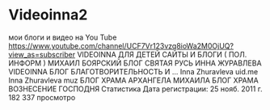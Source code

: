 # Videoinna2
мои блоги и видео на You Tube  https://www.youtube.com/channel/UCF7Vr123vzq8ioWa2M0OjUQ?view_as=subscriber
VIDEOINNA ДЛЯ ДЕТЕЙ САЙТЫ И БЛОГИ ( ПОЛ. ИНФОРМ ) МИХАИЛ БОЯРСКИЙ БЛОГ СВЯТАЯ РУСЬ ИННА ЖУРАВЛЕВА VIDEOINNA БЛОГ БЛАГОТВОРИТЕЛЬНОСТЬ И ... Inna Zhuravleva uid.me Inna Zhuravleva muz БЛОГ ХРАМА АРХАНГЕЛА МИХАИЛА БЛОГ ХРАМА ВОЗНЕСЕНИЕ ГОСПОДНЯ
Статистика
Дата регистрации: 25 нояб. 2011 г.
182 337 просмотро

